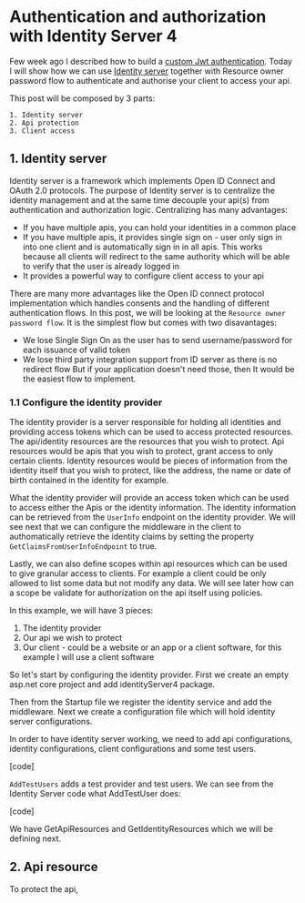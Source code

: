 # Authentication and authorization with Identity Server 4

Few week ago I described how to build a [custom Jwt authentication](https://kimsereyblog.blogspot.sg/2017/01/authentication-for-websharper-sitelet.html). 
Today I will show how we can use [Identity server](http://docs.identityserver.io/en/release/) together with Resource owner password flow to authenticate and authorise your client to access your api.

This post will be composed by 3 parts:

```
1. Identity server
2. Api protection
3. Client access
```

## 1. Identity server

Identity server is a framework which implements Open ID Connect and OAuth 2.0 protocols.
The purpose of Identity server is to centralize the identity management and at the same time decouple your api(s) from authentication and authorization logic.
Centralizing has many advantages:

- If you have multiple apis, you can hold your identities in a common place
- If you have multiple apis, it provides single sign on - user only sign in into one client and is automatically sign in in all apis. This works because all clients will redirect to the same authority which will be able to verify that the user is already logged in
- It provides a powerful way to configure client access to your api

There are many more advantages like the Open ID connect protocol implementation which handles consents and the handling of different authentication flows.
In this post, we will be looking at the `Resource owner password flow`. It is the simplest flow but comes with two disavantages:
- We lose Single Sign On as the user has to send username/password for each issuance of valid token
- We lose third party integration support from ID server as there is no redirect flow
But if your application doesn't need those, then It would be the easiest flow to implement.

### 1.1 Configure the identity provider

The identity provider is a server responsible for holding all identities and providing access tokens which can be used to access protected resources. The api/identity resources are the resources that you wish to protect.
Api resources would be apis that you wish to protect, grant access to only certain clients.
Identity resources would be pieces of information from the identity itself that you wish to protect, like the address, the name or date of birth contained in the identity for example.

What the identity provider will provide an access token which can be used to access either the Apis or the identity information. The identity information can be retrieved from the `UserInfo` endpoint on the identity provider. We will see next that we can configure the middleware in the client to authomatically retrieve the identity claims by setting the property `GetClaimsFromUserInfoEndpoint` to true.

Lastly, we can also define scopes within api resources which can be used to give granular access to clients. 
For example a client could be only allowed to list some data but not modify any data. We will see later how can a scope be validate for authorization on the api itself using policies.

In this example, we will have 3 pieces:
1. The identity provider
2. Our api we wish to protect
3. Our client - could be a website or an app or a client software, for this example I will use a client software

So let's start by configuring the identity provider. First we create an empty asp.net core project and add identityServer4 package.

Then from the Startup file we register the identity service and add the middleware.
Next we create a configuration file which will hold identity server configurations.

In order to have identity server working, we need to add api configurations, identity configurations, client configurations and some test users.

[code]

`AddTestUsers` adds a test provider and test users.
We can see from the Identity Server code what AddTestUser does:

[code]

We have GetApiResources and GetIdentityResources which we will be defining next.

## 2. Api resource

To protect the api,